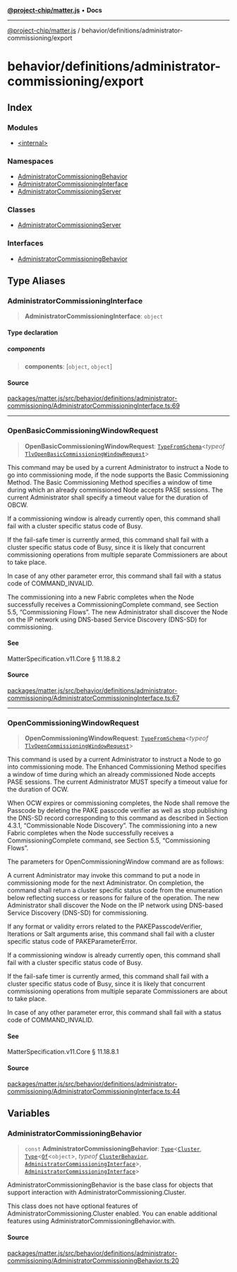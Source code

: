 [**@project-chip/matter.js**](../../../../README.md) • **Docs**

***

[@project-chip/matter.js](../../../../modules.md) / behavior/definitions/administrator-commissioning/export

# behavior/definitions/administrator-commissioning/export

## Index

### Modules

- [\<internal\>](-internal-/README.md)

### Namespaces

- [AdministratorCommissioningBehavior](namespaces/AdministratorCommissioningBehavior/README.md)
- [AdministratorCommissioningInterface](namespaces/AdministratorCommissioningInterface/README.md)
- [AdministratorCommissioningServer](namespaces/AdministratorCommissioningServer/README.md)

### Classes

- [AdministratorCommissioningServer](classes/AdministratorCommissioningServer.md)

### Interfaces

- [AdministratorCommissioningBehavior](interfaces/AdministratorCommissioningBehavior.md)

## Type Aliases

### AdministratorCommissioningInterface

> **AdministratorCommissioningInterface**: `object`

#### Type declaration

##### components

> **components**: [`object`, `object`]

#### Source

[packages/matter.js/src/behavior/definitions/administrator-commissioning/AdministratorCommissioningInterface.ts:69](https://github.com/project-chip/matter.js/blob/7a8cbb56b87d4ccf34bec5a9a95ab40a1711324f/packages/matter.js/src/behavior/definitions/administrator-commissioning/AdministratorCommissioningInterface.ts#L69)

***

### OpenBasicCommissioningWindowRequest

> **OpenBasicCommissioningWindowRequest**: [`TypeFromSchema`](../../../../tlv/export/README.md#typefromschemas)\<*typeof* [`TlvOpenBasicCommissioningWindowRequest`](../../../../cluster/export/namespaces/AdministratorCommissioning/README.md#tlvopenbasiccommissioningwindowrequest)\>

This command may be used by a current Administrator to instruct a Node to go into commissioning mode, if the node
supports the Basic Commissioning Method. The Basic Commissioning Method specifies a window of time during which an
already commissioned Node accepts PASE sessions. The current Administrator shall specify a timeout value for the
duration of OBCW.

If a commissioning window is already currently open, this command shall fail with a cluster specific status code of
Busy.

If the fail-safe timer is currently armed, this command shall fail with a cluster specific status code of Busy,
since it is likely that concurrent commissioning operations from multiple separate Commissioners are about to take
place.

In case of any other parameter error, this command shall fail with a status code of COMMAND_INVALID.

The commissioning into a new Fabric completes when the Node successfully receives a CommissioningComplete command,
see Section 5.5, “Commissioning Flows”. The new Administrator shall discover the Node on the IP network using
DNS-based Service Discovery (DNS-SD) for commissioning.

#### See

MatterSpecification.v11.Core § 11.18.8.2

#### Source

[packages/matter.js/src/behavior/definitions/administrator-commissioning/AdministratorCommissioningInterface.ts:67](https://github.com/project-chip/matter.js/blob/7a8cbb56b87d4ccf34bec5a9a95ab40a1711324f/packages/matter.js/src/behavior/definitions/administrator-commissioning/AdministratorCommissioningInterface.ts#L67)

***

### OpenCommissioningWindowRequest

> **OpenCommissioningWindowRequest**: [`TypeFromSchema`](../../../../tlv/export/README.md#typefromschemas)\<*typeof* [`TlvOpenCommissioningWindowRequest`](../../../../cluster/export/namespaces/AdministratorCommissioning/README.md#tlvopencommissioningwindowrequest)\>

This command is used by a current Administrator to instruct a Node to go into commissioning mode. The Enhanced
Commissioning Method specifies a window of time during which an already commissioned Node accepts PASE sessions. The
current Administrator MUST specify a timeout value for the duration of OCW.

When OCW expires or commissioning completes, the Node shall remove the Passcode by deleting the PAKE passcode
verifier as well as stop publishing the DNS-SD record corresponding to this command as described in Section 4.3.1,
“Commissionable Node Discovery”. The commissioning into a new Fabric completes when the Node successfully receives a
CommissioningComplete command, see Section 5.5, “Commissioning Flows”.

The parameters for OpenCommissioningWindow command are as follows:

A current Administrator may invoke this command to put a node in commissioning mode for the next Administrator. On
completion, the command shall return a cluster specific status code from the enumeration below reflecting success or
reasons for failure of the operation. The new Administrator shall discover the Node on the IP network using
DNS-based Service Discovery (DNS-SD) for commissioning.

If any format or validity errors related to the PAKEPasscodeVerifier, Iterations or Salt arguments arise, this
command shall fail with a cluster specific status code of PAKEParameterError.

If a commissioning window is already currently open, this command shall fail with a cluster specific status code of
Busy.

If the fail-safe timer is currently armed, this command shall fail with a cluster specific status code of Busy,
since it is likely that concurrent commissioning operations from multiple separate Commissioners are about to take
place.

In case of any other parameter error, this command shall fail with a status code of COMMAND_INVALID.

#### See

MatterSpecification.v11.Core § 11.18.8.1

#### Source

[packages/matter.js/src/behavior/definitions/administrator-commissioning/AdministratorCommissioningInterface.ts:44](https://github.com/project-chip/matter.js/blob/7a8cbb56b87d4ccf34bec5a9a95ab40a1711324f/packages/matter.js/src/behavior/definitions/administrator-commissioning/AdministratorCommissioningInterface.ts#L44)

## Variables

### AdministratorCommissioningBehavior

> `const` **AdministratorCommissioningBehavior**: [`Type`](../../../cluster/export/namespaces/ClusterBehavior/interfaces/Type.md)\<[`Cluster`](../../../../cluster/export/namespaces/AdministratorCommissioning/interfaces/Cluster.md), [`Type`](../../../cluster/export/namespaces/ClusterBehavior/interfaces/Type.md)\<[`Of`](../../../../cluster/export/namespaces/ClusterType/interfaces/Of.md)\<`object`\>, *typeof* [`ClusterBehavior`](../../../cluster/export/namespaces/ClusterBehavior/README.md), [`AdministratorCommissioningInterface`](README.md#administratorcommissioninginterface)\>, [`AdministratorCommissioningInterface`](README.md#administratorcommissioninginterface)\>

AdministratorCommissioningBehavior is the base class for objects that support interaction with AdministratorCommissioning.Cluster.

This class does not have optional features of AdministratorCommissioning.Cluster enabled. You can enable additional
features using AdministratorCommissioningBehavior.with.

#### Source

[packages/matter.js/src/behavior/definitions/administrator-commissioning/AdministratorCommissioningBehavior.ts:20](https://github.com/project-chip/matter.js/blob/7a8cbb56b87d4ccf34bec5a9a95ab40a1711324f/packages/matter.js/src/behavior/definitions/administrator-commissioning/AdministratorCommissioningBehavior.ts#L20)
